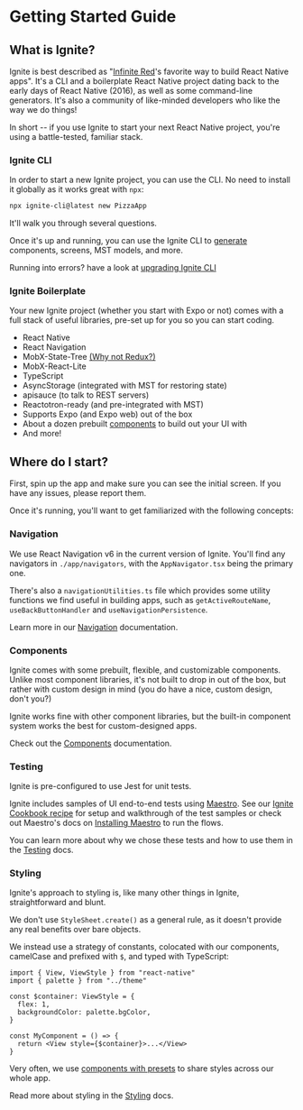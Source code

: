 # Getting Started Guide

## What is Ignite?

Ignite is best described as "[Infinite Red](https://infinite.red)'s favorite way to build React Native apps". It's a CLI and a boilerplate React Native project dating back to the early days of React Native (2016), as well as some command-line generators. It's also a community of like-minded developers who like the way we do things!

In short -- if you use Ignite to start your next React Native project, you're using a battle-tested, familiar stack.

### Ignite CLI

In order to start a new Ignite project, you can use the CLI. No need to install it globally as it works great with `npx`:

```bash
npx ignite-cli@latest new PizzaApp
```

It'll walk you through several questions.

Once it's up and running, you can use the Ignite CLI to [generate](./Generators.md) components, screens, MST models, and more.

Running into errors? have a look at [upgrading Ignite CLI](./Upgrading-Ignite.md)

### Ignite Boilerplate

Your new Ignite project (whether you start with Expo or not) comes with a full stack of useful libraries, pre-set up for you so you can start coding.

- React Native
- React Navigation
- MobX-State-Tree [(Why not Redux?)](https://github.com/infinitered/ignite/blob/master/docs/MobX-State-Tree.md)
- MobX-React-Lite
- TypeScript
- AsyncStorage (integrated with MST for restoring state)
- apisauce (to talk to REST servers)
- Reactotron-ready (and pre-integrated with MST)
- Supports Expo (and Expo web) out of the box
- About a dozen prebuilt [components](./Components.md) to build out your UI with
- And more!

## Where do I start?

First, spin up the app and make sure you can see the initial screen. If you have any issues, please report them.

Once it's running, you'll want to get familiarized with the following concepts:

### Navigation

We use React Navigation v6 in the current version of Ignite. You'll find any navigators in `./app/navigators`, with the `AppNavigator.tsx` being the primary one.

There's also a `navigationUtilities.ts` file which provides some utility functions we find useful in building apps, such as `getActiveRouteName`, `useBackButtonHandler` and `useNavigationPersistence`.

Learn more in our [Navigation](./Navigation.md) documentation.

### Components

Ignite comes with some prebuilt, flexible, and customizable components. Unlike most component libraries, it's not built to drop in out of the box, but rather with custom design in mind (you do have a nice, custom design, don't you?)

Ignite works fine with other component libraries, but the built-in component system works the best for custom-designed apps.

Check out the [Components](./Components.md) documentation.

### Testing

Ignite is pre-configured to use Jest for unit tests.

Ignite includes samples of UI end-to-end tests using [Maestro](https://maestro.mobile.dev/). See our [Ignite Cookbook recipe](https://ignitecookbook.com/docs/recipes/MaestroSetup) for setup and walkthrough of the test samples or check out Maestro's docs on [Installing Maestro](https://maestro.mobile.dev/getting-started/installing-maestro) to run the flows.

You can learn more about why we chose these tests and how to use them in the [Testing](./Testing.md) docs.

### Styling

Ignite's approach to styling is, like many other things in Ignite, straightforward and blunt.

We don't use `StyleSheet.create()` as a general rule, as it doesn't provide any real benefits over bare objects.

We instead use a strategy of constants, colocated with our components, camelCase and prefixed with `$`, and typed with TypeScript:

```tsx
import { View, ViewStyle } from "react-native"
import { palette } from "../theme"

const $container: ViewStyle = {
  flex: 1,
  backgroundColor: palette.bgColor,
}

const MyComponent = () => {
  return <View style={$container}>...</View>
}
```

Very often, we use [components with presets](./Components.md) to share styles across our whole app.

Read more about styling in the [Styling](./Styling.md) docs.
